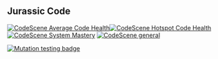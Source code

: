 ## Jurassic Code
[![CodeScene Average Code Health](https://codescene.io/projects/65105/status-badges/average-code-health)](https://codescene.io/projects/65105)[![CodeScene Hotspot Code Health](https://codescene.io/projects/65105/status-badges/hotspot-code-health)](https://codescene.io/projects/65105)[![CodeScene System Mastery](https://codescene.io/projects/65105/status-badges/system-mastery)](https://codescene.io/projects/65105) [![CodeScene general](https://codescene.io/images/analyzed-by-codescene-badge.svg)](https://codescene.io/projects/65105)

[![Mutation testing badge](https://img.shields.io/endpoint?style=for-the-badge&url=https%3A%2F%2Fbadge-api.stryker-mutator.io%2Fgithub.com%2Fythirion%2Fjurassic-code%2Fmain)](https://dashboard.stryker-mutator.io/reports/github.com/ythirion/jurassic-code/main)